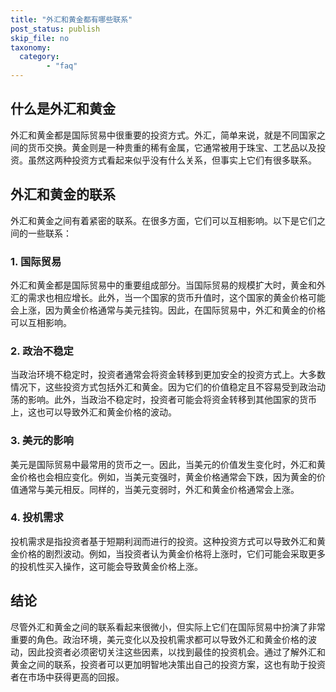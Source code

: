 ```yaml
---
title: "外汇和黄金都有哪些联系"
post_status: publish
skip_file: no
taxonomy:
  category:
        - "faq"
---
```


## 什么是外汇和黄金

外汇和黄金都是国际贸易中很重要的投资方式。外汇，简单来说，就是不同国家之间的货币交换。黄金则是一种贵重的稀有金属，它通常被用于珠宝、工艺品以及投资。虽然这两种投资方式看起来似乎没有什么关系，但事实上它们有很多联系。

## 外汇和黄金的联系

外汇和黄金之间有着紧密的联系。在很多方面，它们可以互相影响。以下是它们之间的一些联系：

### 1\. 国际贸易

外汇和黄金都是国际贸易中的重要组成部分。当国际贸易的规模扩大时，黄金和外汇的需求也相应增长。此外，当一个国家的货币升值时，这个国家的黄金价格可能会上涨，因为黄金价格通常与美元挂钩。因此，在国际贸易中，外汇和黄金的价格可以互相影响。

### 2\. 政治不稳定

当政治环境不稳定时，投资者通常会将资金转移到更加安全的投资方式上。大多数情况下，这些投资方式包括外汇和黄金。因为它们的价值稳定且不容易受到政治动荡的影响。此外，当政治不稳定时，投资者可能会将资金转移到其他国家的货币上，这也可以导致外汇和黄金价格的波动。

### 3\. 美元的影响

美元是国际贸易中最常用的货币之一。因此，当美元的价值发生变化时，外汇和黄金价格也会相应变化。例如，当美元变强时，黄金价格通常会下跌，因为黄金的价值通常与美元相反。同样的，当美元变弱时，外汇和黄金价格通常会上涨。

### 4\. 投机需求

投机需求是指投资者基于短期利润而进行的投资。这种投资方式可以导致外汇和黄金价格的剧烈波动。例如，当投资者认为黄金价格将上涨时，它们可能会采取更多的投机性买入操作，这可能会导致黄金价格上涨。

## 结论

尽管外汇和黄金之间的联系看起来很微小，但实际上它们在国际贸易中扮演了非常重要的角色。政治环境，美元变化以及投机需求都可以导致外汇和黄金价格的波动，因此投资者必须密切关注这些因素，以找到最佳的投资机会。通过了解外汇和黄金之间的联系，投资者可以更加明智地决策出自己的投资方案，这也有助于投资者在市场中获得更高的回报。
